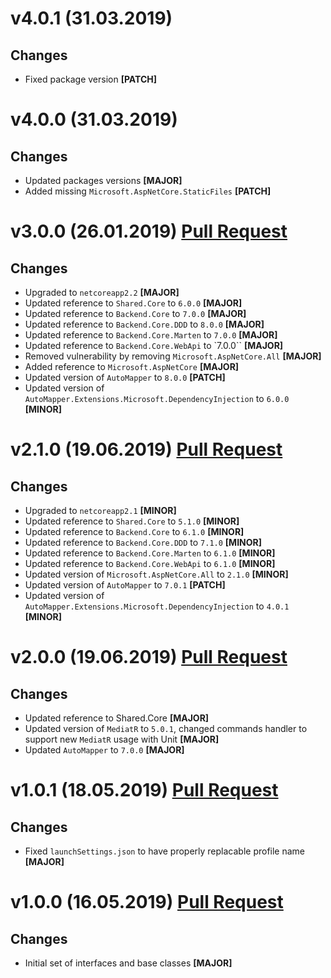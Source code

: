 ﻿# v4.0.1 (31.03.2019)

## Changes

* Fixed package version **[PATCH]**

# v4.0.0 (31.03.2019)

## Changes

* Updated packages versions **[MAJOR]**
* Added missing `Microsoft.AspNetCore.StaticFiles` **[PATCH]**

# v3.0.0 (26.01.2019) [Pull Request](https://github.com/oskardudycz/GoldenEye/pull/69)

## Changes

* Upgraded to `netcoreapp2.2` **[MAJOR]**
* Updated reference to `Shared.Core` to `6.0.0` **[MAJOR]**
* Updated reference to `Backend.Core` to `7.0.0` **[MAJOR]**
* Updated reference to `Backend.Core.DDD` to `8.0.0` **[MAJOR]**
* Updated reference to `Backend.Core.Marten` to `7.0.0` **[MAJOR]**
* Updated reference to `Backend.Core.WebApi` to `7.0.0`` **[MAJOR]**
* Removed vulnerability by removing `Microsoft.AspNetCore.All` **[MAJOR]**
* Added reference to `Microsoft.AspNetCore` **[MAJOR]**
* Updated version of `AutoMapper` to `8.0.0` **[PATCH]**
* Updated version of `AutoMapper.Extensions.Microsoft.DependencyInjection` to `6.0.0` **[MINOR]**

# v2.1.0 (19.06.2019) [Pull Request](https://github.com/oskardudycz/GoldenEye/pull/64)

## Changes

* Upgraded to `netcoreapp2.1` **[MINOR]**
* Updated reference to `Shared.Core` to `5.1.0` **[MINOR]**
* Updated reference to `Backend.Core` to `6.1.0` **[MINOR]**
* Updated reference to `Backend.Core.DDD` to `7.1.0` **[MINOR]**
* Updated reference to `Backend.Core.Marten` to `6.1.0` **[MINOR]**
* Updated reference to `Backend.Core.WebApi` to `6.1.0` **[MINOR]**
* Updated version of `Microsoft.AspNetCore.All` to `2.1.0` **[MINOR]**
* Updated version of `AutoMapper` to `7.0.1` **[PATCH]**
* Updated version of `AutoMapper.Extensions.Microsoft.DependencyInjection` to `4.0.1` **[MINOR]**

# v2.0.0 (19.06.2019) [Pull Request](https://github.com/oskardudycz/GoldenEye/pull/64)

## Changes

* Updated reference to Shared.Core **[MAJOR]**
* Updated version of `MediatR` to `5.0.1`, changed commands handler to support new `MediatR` usage with Unit **[MAJOR]**
* Updated `AutoMapper` to `7.0.0` **[MAJOR]**

# v1.0.1 (18.05.2019) [Pull Request](https://github.com/oskardudycz/GoldenEye/pull/63)

## Changes

* Fixed `launchSettings.json` to have properly replacable profile name **[MAJOR]**

# v1.0.0 (16.05.2019) [Pull Request](https://github.com/oskardudycz/GoldenEye/pull/55)

## Changes

* Initial set of interfaces and base classes **[MAJOR]**